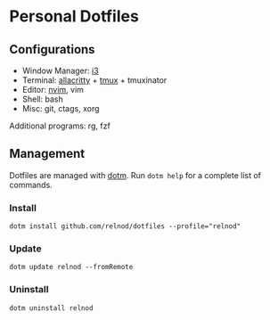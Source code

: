 # Personal Dotfiles

## Configurations

* Window Manager:  [i3](https://github.com/i3/i3)
* Terminal: [allacritty](https://github.com/jwilm/alacritty) + [tmux](https://github.com/tmux/tmux) + tmuxinator
* Editor: [nvim](https://github.com/neovim/neovim), vim
* Shell: bash
* Misc: git, ctags, xorg

Additional programs: rg, fzf

## Management
Dotfiles are managed with [dotm](https://github.com/relnod/dotm). Run `dotm help` for a complete list of commands.

### Install
```
dotm install github.com/relnod/dotfiles --profile="relnod"
```

### Update
```
dotm update relnod --fromRemote
```

### Uninstall
```
dotm uninstall relnod
```
